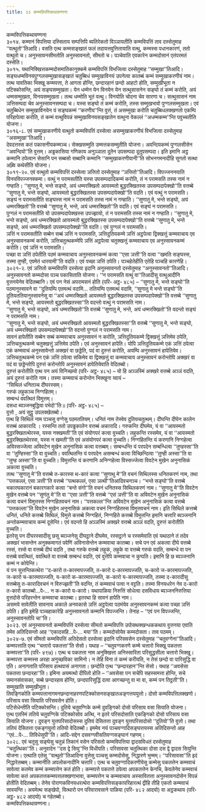 ```yaml
---
title: ३३ कम्मविपत्तिकथावण्णना

---
```

कम्मविपत्तिकथावण्णना  
३०१४. कम्मानं विपत्तिया दस्सिताय सम्पत्तिपि ब्यतिरेकतो विञ्ञायतीति कम्मविपत्तिं ताव दस्सेतुमाह ‘‘वत्थुतो’’तिआदि। वसति एत्थ कम्मसङ्खातं फलं तदायत्तवुत्तितायाति वत्थु, कम्मस्स पधानकारणं, ततो वत्थुतो च। अनुस्सावनसीमतोति अनुस्सावनतो, सीमतो च। पञ्चेवाति एवकारेन कम्मदोसानं एतंपरमतं दस्सेति।  
३०१५. यथानिक्खित्तकम्मदोसमातिकानुक्कमे कम्मविपत्तिं विभजित्वा दस्सेतुमाह ‘‘सम्मुखा’’तिआदि। सङ्घधम्मविनयपुग्गलसम्मुखासङ्खातं चतुब्बिधं सम्मुखाविनयं उपनेत्वा कातब्बं कम्मं सम्मुखाकरणीयं नाम।  
तत्थ यावतिका भिक्खू कम्मपत्ता, ते आगता होन्ति, छन्दारहानं छन्दो आहटो होति, सम्मुखीभूता न पटिक्कोसन्ति, अयं सङ्घसम्मुखता। येन धम्मेन येन विनयेन येन सत्थुसासनेन सङ्घो तं कम्मं करोति, अयं धम्मसम्मुखता, विनयसम्मुखता। तत्थ धम्मोति भूतं वत्थु। विनयोति चोदना चेव सारणा च। सत्थुसासनं नाम ञत्तिसम्पदा चेव अनुस्सावनसम्पदा च। यस्स सङ्घो तं कम्मं करोति, तस्स सम्मुखभावो पुग्गलसम्मुखता। एवं चतुब्बिधेन सम्मुखाविनयेन यं सङ्घकम्मं ‘‘करणीय’’न्ति वुत्तं, तं असम्मुखा करोति चतुब्बिधलक्खणतो एकम्पि परिहापेत्वा करोति, तं कम्मं वत्थुविपन्नं सम्मुखाविनयसङ्खातेन वत्थुना वेकल्लं ‘‘अधम्मकम्म’’न्ति पवुच्चतीति योजना।  
३०१६-८. एवं सम्मुखाकरणीये वत्थुतो कम्मविपत्तिं दस्सेत्वा असम्मुखाकरणीयं विभजित्वा दस्सेतुमाह ‘‘असम्मुखा’’तिआदि।  
देवदत्तस्स कतं पकासनीयकम्मञ्च। सेक्खसम्मुति उम्मत्तकसम्मुतीति योजना। अवन्दियकम्मं पुग्गलसीसेन ‘‘अवन्दियो’’ति वुत्तम्। अड्ढकासिया गणिकाय अनुञ्ञाता दूतेन उपसम्पदा दूतूपसम्पदा। इति इमानि अट्ठ कम्मानि ठपेत्वान सेसानि पन सब्बसो सब्बानि कम्मानि ‘‘सम्मुखाकरणीयानी’’ति सोभनगमनादीहि सुगतो सत्था अब्र्वि कथेसीति योजना।  
३०१९-२०. एवं वत्थुतो कम्मविपत्तिं दस्सेत्वा ञत्तितो दस्सेतुमाह ‘‘ञत्तितो’’तिआदि। विपज्जननयाति विनयविपज्जनक्कमा। वत्थुं न परामसतीति यस्स उपसम्पदादिकम्मं करोति, तं न परामसति तस्स नामं न गण्हाति। ‘‘सुणातु मे, भन्ते सङ्घो, अयं धम्मरक्खितो आयस्मतो बुद्धरक्खितस्स उपसम्पदापेक्खो’’ति वत्तब्बे ‘‘सुणातु मे, भन्ते सङ्घो, आयस्मतो बुद्धरक्खितस्स उपसम्पदापेक्खो’’ति वदति। एवं वत्थुं न परामसति।  
सङ्घं न परामसतीति सङ्घस्स नामं न परामसति तस्स नामं न गण्हाति। ‘‘सुणातु मे, भन्ते सङ्घो, अयं धम्मरक्खितो’’ति वत्तब्बे ‘‘सुणातु मे, भन्ते, अयं धम्मरक्खितो’’ति वदति। एवं सङ्घं न परामसति।  
पुग्गलं न परामसतीति यो उपसम्पदापेक्खस्स उपज्झायो, तं न परामसति तस्स नामं न गण्हाति। ‘‘सुणातु मे, भन्ते सङ्घो, अयं धम्मरक्खितो आयस्मतो बुद्धरक्खितस्स उपसम्पदापेक्खो’’ति वत्तब्बे ‘‘सुणातु मे, भन्ते सङ्घो, अयं धम्मरक्खितो उपसम्पदापेक्खो’’ति वदति। एवं पुग्गलं न परामसति।  
ञत्तिं न परामसतीति सब्बेन सब्बं ञत्तिं न परामसति, ञत्तिदुतियकम्मे ञत्तिं अट्ठपेत्वा द्विक्खत्तुं कम्मवाचाय एव अनुस्सावनकम्मं करोति, ञत्तिचतुत्थकम्मेपि ञत्तिं अट्ठपेत्वा चतुक्खत्तुं कम्मवाचाय एव अनुस्सावनकम्मं करोति। एवं ञत्तिं न परामसति।  
पच्छा वा ञत्तिं ठपेतीति पठमं कम्मवाचाय अनुस्सावनकम्मं कत्वा ‘‘एसा ञत्ती’’ति वत्वा ‘‘खमति सङ्घस्स, तस्मा तुण्ही, एवमेतं धारयामी’’ति वदति। एवं पच्छा ञत्तिं ठपेति। पञ्चहेतेहीति एतेहि पञ्चहि कारणेहि।  
३०२१-२. एवं ञत्तितो कम्मविपत्तिं दस्सेत्वा इदानि अनुस्सावनतो दस्सेतुमाह ‘‘अनुस्सावनतो’’तिआदि। अनुस्सावनतो कम्मदोसा पञ्च पकासिताति योजना। ‘‘न परामसति वत्थुं वा’’तिआदीसु वत्थुआदीनि वुत्तनयेनेव वेदितब्बानि। एवं पन नेसं अपरामसनं होति (परि॰ अट्ठ॰ ४८५) – ‘‘सुणातु मे, भन्ते सङ्घो’’ति पठमानुस्सावने वा ‘‘दुतियम्पि एतमत्थं वदामि… ततियम्पि एतमत्थं वदामि, ‘‘सुणातु मे भन्ते सङ्घो’’ति दुतियततियानुस्सावनेसु वा ‘‘अयं धम्मरक्खितो आयस्मतो बुद्धरक्खितस्स उपसम्पदापेक्खो’’ति वत्तब्बे ‘‘सुणातु मे, भन्ते सङ्घो, आयस्मतो बुद्धरक्खितस्सा’’ति वदन्तो वत्थुं न परामसति नाम।  
‘‘सुणातु मे, भन्ते सङ्घो, अयं धम्मरक्खितो’’ति वत्तब्बे ‘‘सुणातु मे, भन्ते, अयं धम्मरक्खितो’’ति वदन्तो सङ्घं न परामसति नाम।  
‘‘सुणातु मे, भन्ते सङ्घो, अयं धम्मरक्खितो आयस्मतो बुद्धरक्खितस्सा’’ति वत्तब्बे ‘‘सुणातु मे, भन्ते सङ्घो, अयं धम्मरक्खितो उपसम्पदापेक्खो’’ति वदन्तो पुग्गलं न परामसति नाम।  
सावनं हापेतीति सब्बेन सब्बं कम्मवाचाय अनुस्सावनं न करोति, ञत्तिदुतियकम्मे द्विक्खत्तुं ञत्तिमेव ठपेति, ञत्तिचतुत्थकम्मे चतुक्खत्तुं ञत्तिमेव ठपेति। एवं अनुस्सावनं हापेति। योपि ञत्तिदुतियकम्मे एकं ञत्तिं ठपेत्वा एकं कम्मवाचं अनुस्सावेन्तो अक्खरं वा छड्डेति, पदं वा दुरुत्तं करोति, अयम्पि अनुस्सावनं हापेतियेव। ञत्तिचतुत्थकम्मे पन एकं ञत्तिं ठपेत्वा सकिमेव वा द्विक्खत्तुं वा कम्मवाचाय अनुस्सावनं करोन्तोपि अक्खरं वा पदं वा छड्डेन्तोपि दुरुत्तं करोन्तोपि अनुस्सावनं हापेतियेवाति वेदितब्बो।  
दुरुत्तं करोतीति एत्थ पन अयं विनिच्छयो (परि॰ अट्ठ॰ ४८५) – यो हि अञ्ञस्मिं अक्खरे वत्तब्बे अञ्ञं वदति, अयं दुरुत्तं करोति नाम। तस्मा कम्मवाचं करोन्तेन भिक्खुना य्वायं –  
‘‘सिथिलं धनितञ्च दीघरस्सम्।  
गरुकं लहुकञ्च निग्गहितम्।  
सम्बन्धं ववत्थितं विमुत्तम्।  
दसधा ब्यञ्जनबुद्धिया पभेदो’’ति॥ (परि॰ अट्ठ॰ ४८५) –  
वुत्तो , अयं सुट्ठु उपलक्खेतब्बो।  
एत्थ हि सिथिलं नाम पञ्चसु वग्गेसु पठमततियम्। धनितं नाम तेस्वेव दुतियचतुत्थम्। दीघन्ति दीघेन कालेन वत्तब्बं आकारादि । रस्सन्ति ततो उपड्ढकालेन वत्तब्बं अकारादि। गरुकन्ति दीघमेव, यं वा ‘‘आयस्मतो बुद्धरक्खितत्थेरस्स, यस्स नक्खमती’’ति एवं संयोगपरं कत्वा वुच्चति। लहुकन्ति रस्समेव, यं वा ‘‘आयस्मतो बुद्धरक्खितथेरस्स, यस्स न खमती’’ति एवं असंयोगपरं कत्वा वुच्चति। निग्गहितन्ति यं करणानि निग्गहेत्वा अविस्सज्जेत्वा अविवटेन मुखेन अनुनासिकं कत्वा वत्तब्बम्। सम्बन्धन्ति यं परपदेन सम्बन्धित्वा ‘‘तुण्हस्सा’’ति वा ‘‘तुण्हिस्सा’’ति वा वुच्चति। ववत्थितन्ति यं परपदेन असम्बन्धं कत्वा विच्छिन्दित्वा ‘‘तुण्ही अस्सा’’ति वा ‘‘तुण्ह अस्सा’’ति वा वुच्चति। विमुत्तन्ति यं करणानि अनिग्गहेत्वा विस्सज्जेत्वा विवटेन मुखेन अनुनासिकं अकत्वा वुच्चति।  
तत्थ ‘‘सुणातु मे’’ति वत्तब्बे त-कारस्स थ-कारं कत्वा ‘‘सुणाथु मे’’ति वचनं सिथिलस्स धनितकरणं नाम, तथा ‘‘पत्तकल्लं, एसा ञत्ती’’ति वत्तब्बे ‘‘पत्थकल्लं, एसा ञत्थी’’तिआदिवचनञ्च। ‘‘भन्ते सङ्घो’’ति वत्तब्बे भकारघकारानं बकारगकारे कत्वा ‘‘बन्ते संगो’’ति वचनं धनितस्स सिथिलकरणं नाम। ‘‘सुणातु मे’’ति विवटेन मुखेन वत्तब्बे पन ‘‘सुणंतु मे’’ति वा ‘‘एसा ञत्ती’’ति वत्तब्बे ‘‘एसं ञत्ती’’ति वा अविवटेन मुखेन अनुनासिकं कत्वा वचनं विमुत्तस्स निग्गहितवचनं नाम। ‘‘पत्तकल्ल’’न्ति अविवटेन मुखेन अनुनासिकं कत्वा वत्तब्बे ‘‘पत्तकल्ला’’ति विवटेन मुखेन अनुनासिकं अकत्वा वचनं निग्गहितस्स विमुत्तवचनं नाम। इति सिथिले कत्तब्बे धनितं, धनिते कत्तब्बे सिथिलं, विमुत्ते कत्तब्बे निग्गहितं, निग्गहिते कत्तब्बे विमुत्तन्ति इमानि चत्तारि ब्यञ्जनानि अन्तोकम्मवाचाय कम्मं दूसेन्ति। एवं वदन्तो हि अञ्ञस्मिं अक्खरे वत्तब्बे अञ्ञं वदति, दुरुत्तं करोतीति वुच्चति।  
इतरेसु पन दीघरस्सादीसु छसु ब्यञ्जनेसु दीघट्ठाने दीघमेव, रस्सट्ठाने च रस्समेवाति एवं यथाठाने तं तदेव अक्खरं भासन्तेन अनुक्कमागतं पवेणिं अविनासेन्तेन कम्मवाचा कातब्बा। सचे पन एवं अकत्वा दीघे वत्तब्बे रस्सं, रस्से वा वत्तब्बे दीघं वदति , तथा गरुके वत्तब्बे लहुकं, लहुके वा वत्तब्बे गरुकं वदति, सम्बन्धे वा पन वत्तब्बे ववत्थितं, ववत्थिते वा वत्तब्बे सम्बन्धं वदति, एवं वुत्तेपि कम्मवाचा न कुप्पति। इमानि हि छ ब्यञ्जनानि कम्मं न कोपेन्ति।  
यं पन सुत्तन्तिकत्थेरा ‘‘द-कारो त-कारमापज्जति, त-कारो द-कारमापज्जति, च-कारो ज-कारमापज्जति, ज-कारो च-कारमापज्जति, य-कारो क-कारमापज्जति, क-कारो य-कारमापज्जति, तस्मा द-कारादीसु वत्तब्बेसु त-कारादिवचनं न विरुज्झती’’ति वदन्ति, तं कम्मवाचं पत्वा न वट्टति। तस्मा विनयधरेन नेव द-कारो त-कारो कातब्बो…पे॰… न क-कारो य-कारो। यथापाळिया निरुत्तिं सोधेत्वा दसविधाय ब्यञ्जननिरुत्तिया वुत्तदोसे परिहरन्तेन कम्मवाचा कातब्बा। इतरथा हि सावनं हापेति नाम।  
असमये सावेतीति सावनाय अकाले अनवकासे ञत्तिं अट्ठपेत्वा पठमंयेव अनुस्सावनकम्मं कत्वा पच्छा ञत्तिं ठपेति। इति इमेहि पञ्चहाकारेहि अनुस्सावनतो कम्मानि विपज्जन्ति। तेनाह – ‘‘एवं पन विपज्जन्ति, अनुस्सावनतोपि चा’’ति।  
३०२३. एवं अनुस्सावनतो कम्मविपत्तिं दस्सेत्वा सीमतो कम्मविपत्ति उपोसथक्खन्धककथाय वुत्तनया एवाति तमेव अतिदिसन्तो आह ‘‘एकादसहि…पे॰… मया’’ति। कम्मदोसोयेव कम्मदोसता। ताव पठमम्।  
३०२४-७. एवं सीमतो कम्मविपत्तिं अतिदेसतो दस्सेत्वा इदानि परिसवसेन दस्सेतुमाह ‘‘चतुवग्गेना’’तिआदि। कम्मपत्ताति एत्थ ‘‘चत्तारो पकतत्ता’’ति सेसो। यथाह – ‘‘चतुवग्गकरणे कम्मे चत्तारो भिक्खू पकतत्ता कम्मपत्ता’’ति (परि॰ ४९७)। एत्थ च पकतत्ता नाम अनुक्खित्ता अनिस्सारिता परिसुद्धसीला चत्तारो भिक्खू। कम्मपत्ता कम्मस्स अरहा अनुच्छविका सामिनो। न तेहि विना तं कम्मं करीयति, न तेसं छन्दो वा पारिसुद्धि वा एति। अनागताति परिसाय हत्थपासं अनागता। छन्दोति एत्थ ‘‘छन्दारहान’’न्ति सेसो। यथाह ‘‘अवसेसा पकतत्ता छन्दारहा’’ति। इमिना अयमत्थो दीपितो होति – ‘‘अवसेसा पन सचेपि सहस्समत्ता होन्ति, सचे समानसंवासका, सब्बे छन्दारहाव होन्ति, छन्दपारिसुद्धिं दत्वा आगच्छन्तु वा मा वा, कम्मं पन तिट्ठती’’ति। सम्मुखाति सम्मुखीभूता।  
तिवङ्गिकोति कम्मपत्तानागमनछन्दानाहरणपटिक्कोसनसङ्खातअङ्गत्तययुत्तो। दोसो कम्मविपत्तिलक्खणो। परिसाय वसा सियाति परिसवसेन होति।  
पटिसेधेन्तीति पटिक्कोसन्ति। दुतिये चतुवग्गिके कम्मे दुवङ्गिको दोसो परिसाय वसा सियाति योजना।  
एत्थ एतस्मिं ततिये चतुवग्गिके पटिक्कोसोव अत्थि, न इतरे परिसदोसाति एकङ्गिको दोसो परिसाय वसा सियाति योजना। दुवङ्ग युत्तपरिसादोसस्स दुतियं देसितत्ता दुवङ्ग युत्तपरिसादोसो ‘‘दुतियो’’ति वुत्तो। तथा ततियं देसितत्ता एकङ्गयुत्तो ततियो वेदितब्बो। इममेव नयं पञ्चवग्गादिसङ्घत्तयस्स अतिदिसन्तो आह ‘‘एवं…पे॰… तिविधेसुपी’’ति। आदि-सद्देन दसवग्गवीसतिवग्गसङ्घानं गहणम्।  
३०२८. एवं चतूसु सङ्घेसु चतुन्नं तिकानं वसेन परिसतो कम्मविपत्तिया द्वादसविधतं दस्सेतुमाह ‘‘चतुत्थिका’’ति। अनुवादेन ‘‘दस द्वे सियु’’न्ति विधीयति। परिसावसा चतुत्थिका दोसा दस द्वे द्वादस सियुन्ति योजना। एत्थाति एतेसु ‘‘वत्थुतो’’तिआदिना वुत्तेसु पञ्चसु कम्मदोसेसु, निद्धारणे भुम्मम्। ‘‘परिसावसा’’ति इदं निद्धारेतब्बम्। कम्मानीति अपलोकनादीनि चत्तारि। एत्थ च चतुवग्गादिकरणीयेसु कम्मेसु पकतत्तेन कम्मवाचं सावेत्वा कतमेव कम्मं कम्मपत्तेन कतं होति। कम्मपत्ते पकतत्ते ठपेत्वा अपकतत्तेन केनचि, केवलेनेव कम्मवाचं सावेत्वा कतं अपकतत्तकम्मपत्तलक्खणाभावा, कम्मपत्तेन च कम्मवाचाय अस्सावितत्ता अनुस्सावनदोसेन विपन्नं होतीति वेदितब्बम्। तेनेव पोराणकविनयधरत्थेरा कम्मविपत्तिसङ्कापरिहारत्थं द्वीहि तीहि एकतो कम्मवाचं सावयन्ति। अयमेत्थ सङ्खेपो, वित्थारो पन परिवारावसाने पाळिया (परि॰ ४८२ आदयो) वा अट्ठकथाय (परि॰ अट्ठ॰ ४८२ आदयो) च गहेतब्बो।  
कम्मविपत्तिकथावण्णना।  